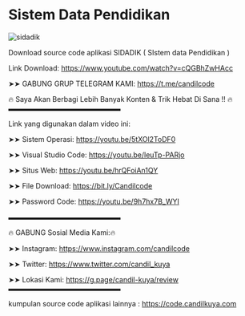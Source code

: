# Sistem Data Pendidikan
![sidadik](https://user-images.githubusercontent.com/52884009/201552201-58417981-bb77-4849-be26-ad897ae5dbfc.jpg)

Download source code aplikasi SIDADIK ( SIstem data Pendidikan ) 

Link Download: https://www.youtube.com/watch?v=cQGBhZwHAcc

➤➤ GABUNG GRUP TELEGRAM KAMI: https://t.me/candilcode

🔥 Saya Akan Berbagi Lebih Banyak Konten & Trik Hebat Di Sana !! 🔥
▬▬▬▬▬▬▬▬▬▬▬▬▬▬▬▬

Link yang digunakan dalam video ini:

➤➤ Sistem Operasi: https://youtu.be/5tXOl2ToDF0

➤➤ Visual Studio Code: https://youtu.be/leuTp-PARjo

➤➤ Situs Web: https://youtu.be/hrQFoiAn1QY

➤➤ File Download: https://bit.ly/Candilcode

➤➤ Password Code: https://youtu.be/9h7hx7B_WYI

▬▬▬▬▬▬▬▬▬▬▬▬▬▬▬▬

🔥 GABUNG Sosial Media Kami:🔥

➤➤ Instagram: https://www.instagram.com/candilcode

➤➤ Twitter: https://www.twitter.com/candil_kuya

➤➤ Lokasi Kami: https://g.page/candil-kuya/review
▬▬▬▬▬▬▬▬▬▬▬▬▬▬▬▬

kumpulan source code aplikasi lainnya : https://code.candilkuya.com
